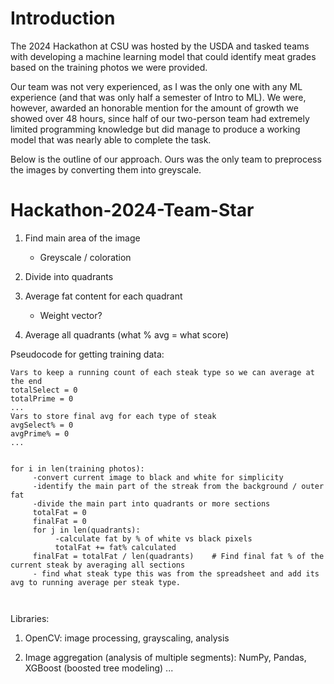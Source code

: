 # Introduction
The 2024 Hackathon at CSU was hosted by the USDA and tasked teams with developing a machine learning model that could identify meat grades based on the training photos we were provided.

Our team was not very experienced, as I was the only one with any ML experience (and that was only half a semester of Intro to ML). We were, however, awarded an honorable mention for the amount of growth we showed over 48 hours, since half of our two-person team had extremely limited programming knowledge but did manage to produce a working model that was nearly able to complete the task.

Below is the outline of our approach. Ours was the only team to preprocess the images by converting them into greyscale.

# Hackathon-2024-Team-Star

1) Find main area of the image
     - Greyscale / coloration

2) Divide into quadrants
   
3) Average fat content for each quadrant
   - Weight vector?
     
4) Average all quadrants (what % avg = what score)

Pseudocode for getting training data:

````
Vars to keep a running count of each steak type so we can average at the end
totalSelect = 0
totalPrime = 0
...
Vars to store final avg for each type of steak
avgSelect% = 0
avgPrime% = 0
...


for i in len(training photos): 
     -convert current image to black and white for simplicity
     -identify the main part of the streak from the background / outer fat
     -divide the main part into quadrants or more sections
     totalFat = 0
     finalFat = 0
     for j in len(quadrants):
          -calculate fat by % of white vs black pixels
          totalFat += fat% calculated
     finalFat = totalFat / len(quadrants)    # Find final fat % of the current steak by averaging all sections
     - find what steak type this was from the spreadsheet and add its avg to running average per steak type.

     
````

Libraries:

1) OpenCV: image processing, grayscaling, analysis

2) Image aggregation (analysis of multiple segments): NumPy, Pandas, XGBoost (boosted tree modeling)
...

